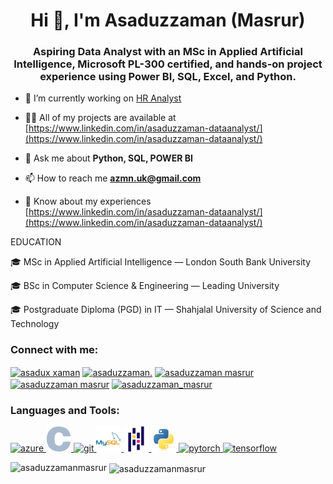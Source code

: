 <h1 align="center">Hi 👋, I'm Asaduzzaman (Masrur)</h1>
<h3 align="center">Aspiring Data Analyst with an MSc in Applied Artificial Intelligence, Microsoft PL-300 certified, and hands-on project experience using Power BI, SQL, Excel, and Python.</h3>

- 🔭 I’m currently working on [HR Analyst](https://www.linkedin.com/posts/asaduzzaman-dataanalyst_just-completed-hr-analytics-dashboard-in-activity-7349365072596508673--37y?utm_source=share&utm_medium=member_desktop&rcm=ACoAACq_lNEBg8jly4Dlfpfd1H3ZoiKBDoyXYtY)

- 👨‍💻 All of my projects are available at [https://www.linkedin.com/in/asaduzzaman-dataanalyst/](https://www.linkedin.com/in/asaduzzaman-dataanalyst/)

- 💬 Ask me about **Python, SQL, POWER BI**

- 📫 How to reach me **azmn.uk@gmail.com**

- 📄 Know about my experiences [https://www.linkedin.com/in/asaduzzaman-dataanalyst/](https://www.linkedin.com/in/asaduzzaman-dataanalyst/)

 
EDUCATION

🎓 MSc in Applied Artificial Intelligence — London South Bank University

🎓 BSc in Computer Science & Engineering — Leading University

🎓 Postgraduate Diploma (PGD) in IT — Shahjalal University of Science and Technology

<h3 align="left">Connect with me:</h3>
<p align="left">
<a href="https://twitter.com/asadux xaman" target="blank"><img align="center" src="https://raw.githubusercontent.com/rahuldkjain/github-profile-readme-generator/master/src/images/icons/Social/twitter.svg" alt="asadux xaman" height="30" width="40" /></a>
<a href="https://linkedin.com/in/asaduzzaman." target="blank"><img align="center" src="https://raw.githubusercontent.com/rahuldkjain/github-profile-readme-generator/master/src/images/icons/Social/linked-in-alt.svg" alt="asaduzzaman." height="30" width="40" /></a>
<a href="https://kaggle.com/asaduzzaman masrur" target="blank"><img align="center" src="https://raw.githubusercontent.com/rahuldkjain/github-profile-readme-generator/master/src/images/icons/Social/kaggle.svg" alt="asaduzzaman masrur" height="30" width="40" /></a>
<a href="https://fb.com/asaduzzaman masrur" target="blank"><img align="center" src="https://raw.githubusercontent.com/rahuldkjain/github-profile-readme-generator/master/src/images/icons/Social/facebook.svg" alt="asaduzzaman masrur" height="30" width="40" /></a>
<a href="https://instagram.com/asaduzzaman_masrur" target="blank"><img align="center" src="https://raw.githubusercontent.com/rahuldkjain/github-profile-readme-generator/master/src/images/icons/Social/instagram.svg" alt="asaduzzaman_masrur" height="30" width="40" /></a>
</p>

<h3 align="left">Languages and Tools:</h3>
<p align="left"> <a href="https://azure.microsoft.com/en-in/" target="_blank" rel="noreferrer"> <img src="https://www.vectorlogo.zone/logos/microsoft_azure/microsoft_azure-icon.svg" alt="azure" width="40" height="40"/> </a> <a href="https://www.cprogramming.com/" target="_blank" rel="noreferrer"> <img src="https://raw.githubusercontent.com/devicons/devicon/master/icons/c/c-original.svg" alt="c" width="40" height="40"/> </a> <a href="https://git-scm.com/" target="_blank" rel="noreferrer"> <img src="https://www.vectorlogo.zone/logos/git-scm/git-scm-icon.svg" alt="git" width="40" height="40"/> </a> <a href="https://www.mysql.com/" target="_blank" rel="noreferrer"> <img src="https://raw.githubusercontent.com/devicons/devicon/master/icons/mysql/mysql-original-wordmark.svg" alt="mysql" width="40" height="40"/> </a> <a href="https://pandas.pydata.org/" target="_blank" rel="noreferrer"> <img src="https://raw.githubusercontent.com/devicons/devicon/2ae2a900d2f041da66e950e4d48052658d850630/icons/pandas/pandas-original.svg" alt="pandas" width="40" height="40"/> </a> <a href="https://www.python.org" target="_blank" rel="noreferrer"> <img src="https://raw.githubusercontent.com/devicons/devicon/master/icons/python/python-original.svg" alt="python" width="40" height="40"/> </a> <a href="https://pytorch.org/" target="_blank" rel="noreferrer"> <img src="https://www.vectorlogo.zone/logos/pytorch/pytorch-icon.svg" alt="pytorch" width="40" height="40"/> </a> <a href="https://www.tensorflow.org" target="_blank" rel="noreferrer"> <img src="https://www.vectorlogo.zone/logos/tensorflow/tensorflow-icon.svg" alt="tensorflow" width="40" height="40"/> </a> </p>

<p><img align="left" src="https://github-readme-stats.vercel.app/api/top-langs?username=asaduzzamanmasrur&show_icons=true&locale=en&layout=compact" alt="asaduzzamanmasrur" /></p>

<p>&nbsp;<img align="center" src="https://github-readme-stats.vercel.app/api?username=asaduzzamanmasrur&show_icons=true&locale=en" alt="asaduzzamanmasrur" /></p>
